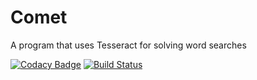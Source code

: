 # Comet
A program that uses Tesseract for solving word searches

[![Codacy Badge](https://api.codacy.com/project/badge/Grade/e9e55822f296470e897982f53ea84fb6)](https://www.codacy.com/app/Osnott/comet?utm_source=github.com&amp;utm_medium=referral&amp;utm_content=Osnott/comet&amp;utm_campaign=Badge_Grade)
[![Build Status](https://travis-ci.org/Osnott/comet.svg?branch=master)](https://travis-ci.org/Osnott/comet)
